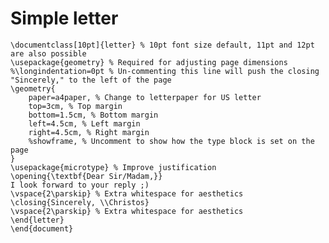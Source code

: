 # Simple letter

	\documentclass[10pt]{letter} % 10pt font size default, 11pt and 12pt are also possible
	\usepackage{geometry} % Required for adjusting page dimensions
	%\longindentation=0pt % Un-commenting this line will push the closing "Sincerely," to the left of the page
	\geometry{
		paper=a4paper, % Change to letterpaper for US letter
		top=3cm, % Top margin
		bottom=1.5cm, % Bottom margin
		left=4.5cm, % Left margin
		right=4.5cm, % Right margin
		%showframe, % Uncomment to show how the type block is set on the page
	}
	\usepackage{microtype} % Improve justification
	\opening{\textbf{Dear Sir/Madam,}}
	I look forward to your reply ;)
	\vspace{2\parskip} % Extra whitespace for aesthetics
	\closing{Sincerely, \\Christos}
	\vspace{2\parskip} % Extra whitespace for aesthetics
	\end{letter}
	\end{document}

